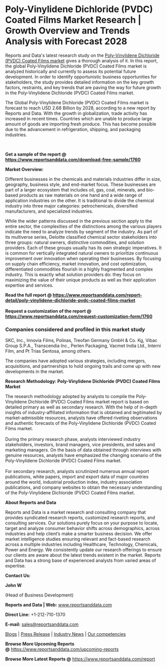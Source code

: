 # Poly-Vinylidene Dichloride (PVDC) Coated Films Market Research | Growth Overview and Trends Analysis with Forecast 2028

<p>Reports and Data's latest research study on the <a href="https://www.reportsanddata.com/report-detail/poly-vinylidene-dichloride-pvdc-coated-films-market">Poly-Vinylidene Dichloride (PVDC) Coated Films market</a>&nbsp;gives a thorough analysis of it. In this report, the global Poly-Vinylidene Dichloride (PVDC) Coated Films market is analyzed historically and currently to assess its potential future development. In order to identify opportunistic business opportunities for stakeholders, the study provides detailed information on the key growth factors, restraints, and key trends that are paving the way for future growth in the Poly-Vinylidene Dichloride (PVDC) Coated Films market.</p>
<p>The Global Poly-Vinylidene Dichloride (PVDC) Coated Films market is forecast to reach USD 2.68 Billion by 2028, according to a new report by Reports and Data. With the growth in globalization, trade activity has increased in recent times. Countries which are unable to produce large amount of goods are importing fresh produce. This has become possible due to the advancement in refrigeration, shipping, and packaging industries.</p>
<div class="TabImg">&nbsp;</div>
<p><strong>Get a sample of the report @ <a href="https://www.reportsanddata.com/download-free-sample/1760">https://www.reportsanddata.com/download-free-sample/1760</a></strong></p>
<p><strong>Market Overview:</strong></p>
<p>Different businesses in the chemicals and materials industries differ in size, geography, business style, and end-market focus. These businesses are part of a larger ecosystem that includes oil, gas, coal, minerals, and bio-based products as raw materials on one hand and a wide range of application industries on the other. It is traditional to divide the chemical industry into three major categories: petrochemicals, diversified manufacturers, and specialized industries.</p>
<p>While the wider patterns discussed in the previous section apply to the entire sector, the complexities of the distinctions among the various players indicate the need to analyze trends by segment of the industry. As part of its multiverse series, Deloitte classified chemical sector stakeholders into three groups: natural owners, distinctive commodities, and solution providers. Each of these groups usually has its own strategic imperatives. It is common for vertically integrated natural owners to prioritize continuous improvement over innovation when operating their businesses. By focusing on supply chain efficiency, market innovation, and cost optimization, differentiated commodities flourish in a highly fragmented and complex industry. This is exactly what solution providers do: they focus on maximizing the value of their unique products as well as their application expertise and services.</p>
<p><strong>Read the full report @ <a href="https://www.reportsanddata.com/report-detail/poly-vinylidene-dichloride-pvdc-coated-films-market">https://www.reportsanddata.com/report-detail/poly-vinylidene-dichloride-pvdc-coated-films-market</a></strong><br /> <br /> <strong>Request a customization of the report @ <a href="https://www.reportsanddata.com/request-customization-form/1760">https://www.reportsanddata.com/request-customization-form/1760</a></strong></p>
<h3>Companies considered and profiled in this market study</h3>
<p>SKC, Inc., Innovia Films, Polinas, Treofan Germany GmbH &amp; Co. Kg, Vibac Group S.P.A., Transcendia Inc., Perlen Packaging, Vacmet India Ltd., Interni Film, and Pt Trias Sentosa, among others.</p>
<p>The companies have adopted various strategies, including mergers, acquisitions, and partnerships to hold ongoing trails and come up with new developments in the market.</p>
<p><strong>Research Methodology: Poly-Vinylidene Dichloride (PVDC) Coated Films Market</strong></p>
<p>The research methodology adopted by analysts to compile the Poly-Vinylidene Dichloride (PVDC) Coated Films market report is based on detailed primary as well as secondary research. With the help of in-depth insights of industry-affiliated information that is obtained and legitimated by market-admissible resources, analysts have offered riveting observations and authentic forecasts of the Poly-Vinylidene Dichloride (PVDC) Coated Films market.<br /> <br /> During the primary research phase, analysts interviewed industry stakeholders, investors, brand managers, vice presidents, and sales and marketing managers. On the basis of data obtained through interviews with genuine resources, analysts have emphasized the changing scenario of the Poly-Vinylidene Dichloride (PVDC) Coated Films market.<br /> <br /> For secondary research, analysts scrutinized numerous annual report publications, white papers, import and export data of major countries around the world, industrial production index, industry association publications, and company websites to obtain the necessary understanding of the Poly-Vinylidene Dichloride (PVDC) Coated Films market.</p>
<p><strong>About Reports and Data</strong></p>
<p>Reports and Data is a market research and consulting company that provides syndicated research reports, customized research reports, and consulting services. Our solutions purely focus on your purpose to locate, target and analyze consumer behavior shifts across demographics, across industries and help client&rsquo;s make a smarter business decision. We offer market intelligence studies ensuring relevant and fact-based research across a multiple industries including Healthcare, Technology, Chemicals, Power and Energy. We consistently update our research offerings to ensure our clients are aware about the latest trends existent in the market. Reports and Data has a strong base of experienced analysts from varied areas of expertise.</p>
<p><strong>Contact Us:</strong></p>
<p><strong>John W</strong></p>
<p>(Head of Business Development)</p>
<p><strong>Reports and Data | Web:</strong>&nbsp;<a href="http://www.reportsanddata.com/">www.reportsanddata.com</a></p>
<p><strong>Direct Line:</strong>&nbsp;+1-212-710-1370</p>
<p><strong>E-mail:</strong>&nbsp;<a href="mailto:sales@reportsanddata.com">sales@reportsanddata.com</a></p>
<p><a href="https://www.reportsanddata.com/blogs">Blogs</a>&nbsp;|&nbsp;<a href="https://www.reportsanddata.com/press-release">Press Release</a>&nbsp;|&nbsp;<a href="https://www.reportsanddata.com/market-news">Industry News</a>&nbsp;|&nbsp;<a href="https://www.reportsanddata.com/our-compentances">Our competencies</a></p>
<p><strong>Browse More&nbsp;Upcoming Reports @</strong>&nbsp;<a href="https://www.reportsanddata.com/upcoming-reports">https://www.reportsanddata.com/upcoming-reports</a></p>
<p><strong>Browse More Latest Reports @</strong>&nbsp;<a href="https://www.reportsanddata.com/report">https://www.reportsanddata.com/report</a></p>
